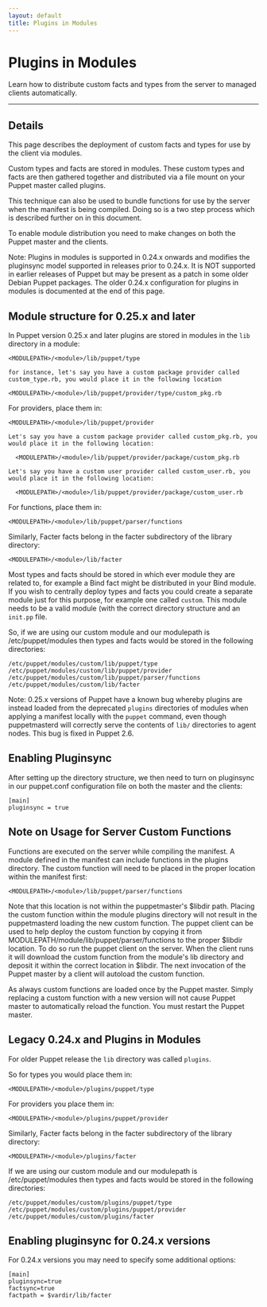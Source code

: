```yaml
---
layout: default
title: Plugins in Modules
---
```


Plugins in Modules
==================

Learn how to distribute custom facts and types from the server
to managed clients automatically.

* * *

Details
-------

This page describes the deployment of custom facts and types for
use by the client via modules.

Custom types and facts are stored in modules. These custom types and facts are
then gathered together and distributed via a file mount on your
Puppet master called plugins.

This technique can also be used to bundle functions for use by the
server when the manifest is being compiled. Doing so is a two step
process which is described further on in this document.

To enable module distribution you need to make changes on both the
Puppet master and the clients.

Note: Plugins in modules is supported in 0.24.x onwards
and modifies the pluginsync model supported in releases prior to
0.24.x. It is NOT supported in earlier releases of Puppet but may
be present as a patch in some older Debian Puppet packages. The older 0.24.x
configuration for plugins in modules is documented at the end of this
page.

## Module structure for 0.25.x and later

In Puppet version 0.25.x and later plugins are stored in modules in the `lib` directory
in a module:

    <MODULEPATH>/<module>/lib/puppet/type

    for instance, let's say you have a custom package provider called custom_type.rb, you would place it in the following location

    <MODULEPATH>/<module>/lib/puppet/provider/type/custom_pkg.rb

For providers, place them in:

    <MODULEPATH>/<module>/lib/puppet/provider

    Let's say you have a custom package provider called custom_pkg.rb, you would place it in the following location:

      <MODULEPATH>/<module>/lib/puppet/provider/package/custom_pkg.rb

    Let's say you have a custom user provider called custom_user.rb, you would place it in the following location:

      <MODULEPATH>/<module>/lib/puppet/provider/package/custom_user.rb

For functions, place them in:

    <MODULEPATH>/<module>/lib/puppet/parser/functions

Similarly, Facter facts belong in the facter subdirectory of the
library directory:

    <MODULEPATH>/<module>/lib/facter

Most types and facts should be stored in which ever module they are related to,
for example a Bind fact might be distributed in your Bind module.  If you wish to centrally
deploy types and facts you could create a separate module just for this purpose, for example
one called `custom`.  This module needs to be a valid module (with the correct directory structure and
an `init.pp` file.

So, if we are using our custom module and our modulepath is
/etc/puppet/modules then types and facts would be stored in the
following directories:

    /etc/puppet/modules/custom/lib/puppet/type
    /etc/puppet/modules/custom/lib/puppet/provider
    /etc/puppet/modules/custom/lib/puppet/parser/functions
    /etc/puppet/modules/custom/lib/facter

Note: 0.25.x versions of Puppet have a known bug whereby plugins are instead loaded from the deprecated `plugins` directories of modules when applying a manifest locally with the `puppet` command, even though puppetmasterd will correctly serve the contents of `lib/` directories to agent nodes. This bug is fixed in Puppet 2.6.

## Enabling Pluginsync

After setting up the directory structure, we then need to turn on pluginsync in our puppet.conf configuration file on both the master and the clients:

    [main]
    pluginsync = true

## Note on Usage for Server Custom Functions

Functions are executed on the server while compiling the manifest.
A module defined in the manifest can include functions in the
plugins directory. The custom function will need to be placed in
the proper location within the manifest first:

    <MODULEPATH>/<module>/lib/puppet/parser/functions

Note that this location is not within the puppetmaster's $libdir
path. Placing the custom function within the module plugins
directory will not result in the puppetmasterd loading the new
custom function. The puppet client can be used to help deploy the
custom function by copying it from
MODULEPATH/module/lib/puppet/parser/functions to the
proper $libdir location. To do so run the puppet client on the
server. When the client runs it will download the custom function
from the module's lib directory and deposit it within the
correct location in $libdir. The next invocation of the Puppet master
by a client will autoload the custom function.

As always custom functions are loaded once by the Puppet master. Simply
replacing a custom function with a new version will not cause
Puppet master to automatically reload the function. You must
restart the Puppet master.

## Legacy 0.24.x and Plugins in Modules

For older Puppet release the `lib` directory was called `plugins`.

So for types you would place them in:

    <MODULEPATH>/<module>/plugins/puppet/type

For providers you place them in:

    <MODULEPATH>/<module>/plugins/puppet/provider

Similarly, Facter facts belong in the facter subdirectory of the
library directory:

    <MODULEPATH>/<module>/plugins/facter

If we are using our custom module and our modulepath is
/etc/puppet/modules then types and facts would be stored in the
following directories:

    /etc/puppet/modules/custom/plugins/puppet/type
    /etc/puppet/modules/custom/plugins/puppet/provider
    /etc/puppet/modules/custom/plugins/facter

## Enabling pluginsync for 0.24.x versions

For 0.24.x versions you may need to specify some additional options:

    [main]
    pluginsync=true
    factsync=true
    factpath = $vardir/lib/facter

